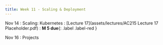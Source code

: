 ```yaml
---
title: Week 11 - Scaling & Deployment
---
```


Nov 14
: Scaling: Kubernetes
  : [Lecture 17](assets/lectures/AC215 Lecture 17 Placeholder.pdf)
: **M 5 due**{: .label .label-red }

Nov 16
: Projects 
   

  